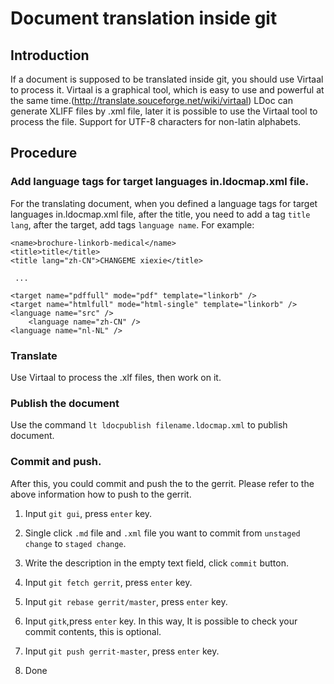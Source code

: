 # Document translation inside git

## Introduction

If a document is supposed to be translated inside git, you should use Virtaal to process it. Virtaal is a graphical tool, which is easy to use and powerful at the same time.(http://translate.souceforge.net/wiki/virtaal) LDoc can generate XLIFF files by .xml file, later it is possible to use the Virtaal tool to process the file. Support for UTF-8 characters for non-latin alphabets.

## Procedure

### Add language tags for target languages in.ldocmap.xml file.

For the translating document, when you defined a language tags for target languages in.ldocmap.xml file, after the title, you need to add a tag `title lang`, after the target, add tags `language name`. For example:

	<name>brochure-linkorb-medical</name>
	<title>title</title>
	<title lang="zh-CN">CHANGEME xiexie</title>
	
	 ...

	<target name="pdffull" mode="pdf" template="linkorb" />
	<target name="htmlfull" mode="html-single" template="linkorb" />
	<language name="src" />
        <language name="zh-CN" />
	<language name="nl-NL" />

### Translate

Use Virtaal to process the .xlf files, then work on it.

### Publish the document

Use the command `lt ldocpublish filename.ldocmap.xml` to publish document.

### Commit and push.

After this, you could commit and push the to the gerrit. Please refer to the above information how to push to the gerrit.

1. Input `git gui`, press `enter` key.

2. Single click `.md` file and `.xml` file you want to commit from `unstaged change` to `staged change`.

3. Write the description in the empty text field, click `commit` button.

4. Input `git fetch gerrit`, press `enter` key.

5. Input `git rebase gerrit/master`, press `enter` key.

6. Input `gitk`,press `enter` key. In this way, It is possible to check your commit contents, this is optional.

7. Input `git push gerrit-master`, press `enter` key.

8. Done
